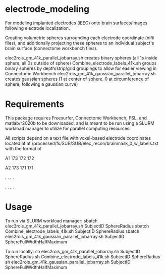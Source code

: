 # electrode_modeling
For modeling implanted electrodes (iEEG) onto brain surfaces/images following electrode localization.

Creating volumetric spheres surrounding each electrode coordinate (nifti files), and additionally projecting these spheres to an individual subject's brain surface (connectome workbench files).

elec2rois_gm_41k_parallel_jobarray.sh creates binary spheres (all 1s inside sphere, all 0s outside of sphere)
Combine_electrode_labels_41k.sh groups binary spheres by depth/strip/grid groupings to allow for easier viewing in Connectome Workbench
elec2rois_gm_41k_gaussian_parallel_jobarray.sh creates gaussian spheres (1 at center of sphere, 0 at circumference of sphere, following a gaussian curve)

# Requirements
This package requires Freesurfer, Connectome Workbench, FSL, and matlab/r2020b to be downloaded, and is meant to be run using a SLURM workload manager to utilize for parallel computing resources.

All scripts depend on a text file with voxel-based electrode coordinates located at at /processed/fs/SUB/SUB/elec_recon/brainmask_0_w_labels.txt with the format of

A1 173 172 172

A2 173 171 171

. . . .

. . . .

# Usage
To run via SLURM workload manager:
sbatch elec2rois_gm_41k_parallel_jobarray.sh SubjectID SphereRadius
sbatch Combine_electrode_labels_41k.sh SubjectID SphereRadius
sbatch elec2rois_gm_41k_gaussian_parallel_jobarray.sh SubjectID SphereFullWidthHalfMaximum

To run locally:
sh elec2rois_gm_41k_parallel_jobarray.sh SubjectID SphereRadius
sh Combine_electrode_labels_41k.sh SubjectID SphereRadius
sh elec2rois_gm_41k_gaussian_parallel_jobarray.sh SubjectID SphereFullWidthHalfMaximum

